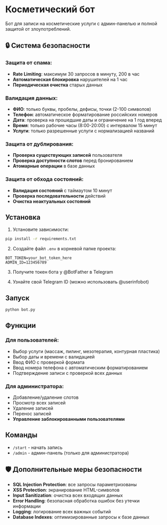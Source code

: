 # Косметический бот

Бот для записи на косметические услуги с админ-панелью и полной защитой от злоупотреблений.

## 🔒 Система безопасности

### Защита от спама:
- **Rate Limiting**: максимум 30 запросов в минуту, 200 в час
- **Автоматическая блокировка** нарушителей на 1 час
- **Периодическая очистка** старых данных

### Валидация данных:
- **ФИО**: только буквы, пробелы, дефисы, точки (2-100 символов)
- **Телефон**: автоматическое форматирование российских номеров
- **Дата**: проверка на прошедшие даты и ограничение на 1 год вперед
- **Время**: только рабочие часы (8:00-20:00) с интервалом 15 минут
- **Услуги**: только разрешенные услуги с нормализацией названий

### Защита от дублирования:
- **Проверка существующих записей** пользователя
- **Проверка доступности слотов** перед бронированием
- **Атомарные операции** в базе данных

### Защита от обхода состояний:
- **Валидация состояний** с таймаутом 10 минут
- **Проверка последовательности** действий
- **Очистка неактуальных состояний**

## Установка

1. Установите зависимости:
```bash
pip install -r requirements.txt
```

2. Создайте файл `.env` в корневой папке проекта:
```
BOT_TOKEN=your_bot_token_here
ADMIN_ID=123456789
```

3. Получите токен бота у @BotFather в Telegram

4. Узнайте свой Telegram ID (можно использовать @userinfobot)

## Запуск

```bash
python bot.py
```

## Функции

### Для пользователей:
- Выбор услуги (массаж, пилинг, мезотерапия, контурная пластика)
- Выбор даты и времени с валидацией
- Ввод ФИО с проверкой формата
- Ввод номера телефона с автоматическим форматированием
- Подтверждение записи с проверкой всех данных

### Для администратора:
- Добавление/удаление слотов
- Просмотр всех записей
- Удаление записей
- Перенос записей
- **Управление заблокированными пользователями**

## Команды

- `/start` - начать запись
- `/admin` - админ-панель (только для администратора)

## 🛡️ Дополнительные меры безопасности

- **SQL Injection Protection**: все запросы параметризованы
- **XSS Protection**: экранирование HTML-символов
- **Input Sanitization**: очистка всех входящих данных
- **Error Handling**: безопасная обработка ошибок без утечки информации
- **Logging**: логирование всех важных событий
- **Database Indexes**: оптимизированные запросы к базе данных 